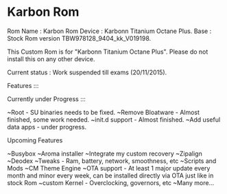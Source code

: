 # Karbon Rom

Rom Name : Karbon Rom
Device : Karbonn Titanium Octane Plus.
Base : Stock Rom version TBW978128_9404_kk_V019198.


This Custom Rom is for "Karbonn Titanium Octane Plus". Please do not install this on any other device.


Current status : Work suspended till exams (20/11/2015).

Features :::




Currently under Progress :::

~Root - SU binaries needs to be fixed.
~Remove Bloatware - Almost finished, some work needed.
~init.d support - Almost finished.
~Add useful data apps - under progress.


Upcoming Features

~Busybox
~Aroma installer
~Integrate my custom recovery
~Zipalign
~Deodex
~Tweaks - Ram, battery, network, smoothness, etc
~Scripts and Mods
~CM Theme Engine
~OTA support - At least 1 major update every month and minor every week, can be installed directly via OTA just like in stock Rom
~custom Kernel - Overclocking, governors, etc
~Many more...
